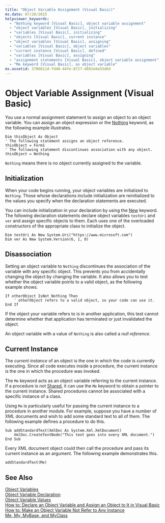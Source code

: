 ```yaml
---
title: "Object Variable Assignment (Visual Basic)"
ms.date: 07/20/2015
helpviewer_keywords: 
  - "Nothing keyword [Visual Basic], object variable assignment"
  - "object variables [Visual Basic], initializing"
  - "variables [Visual Basic], initializing"
  - "objects [Visual Basic], current instance"
  - "object variables [Visual Basic], assigning"
  - "variables [Visual Basic], object variables"
  - "current instance [Visual Basic], defined"
  - "variables [Visual Basic], assigning"
  - "assignment statements [Visual Basic], object variable assignment"
  - "Me keyword [Visual Basic], as object variable"
ms.assetid: 3706811d-fd40-44fe-8727-d692e8e55d6d
---
```

# Object Variable Assignment (Visual Basic)
You use a normal assignment statement to assign an object to an object variable. You can assign an object expression or the [Nothing](../../../../visual-basic/language-reference/nothing.md) keyword, as the following example illustrates.  
  
```  
Dim thisObject As Object  
' The following statement assigns an object reference.  
thisObject = Form1  
' The following statement discontinues association with any object.  
thisObject = Nothing  
```  
  
 `Nothing` means there is no object currently assigned to the variable.  
  
## Initialization  
 When your code begins running, your object variables are initialized to `Nothing`. Those whose declarations include initialization are reinitialized to the values you specify when the declaration statements are executed.  
  
 You can include initialization in your declaration by using the [New](../../../../visual-basic/language-reference/operators/new-operator.md) keyword. The following declaration statements declare object variables `testUri` and `ver` and assign specific objects to them. Each uses one of the overloaded constructors of the appropriate class to initialize the object.  
  
```  
Dim testUri As New System.Uri("https://www.microsoft.com")  
Dim ver As New System.Version(6, 1, 0)  
```  
  
## Disassociation  
 Setting an object variable to `Nothing` discontinues the association of the variable with any specific object. This prevents you from accidentally changing the object by changing the variable. It also allows you to test whether the object variable points to a valid object, as the following example shows.  
  
```  
If otherObject IsNot Nothing Then  
    ' otherObject refers to a valid object, so your code can use it.  
End If  
```  
  
 If the object your variable refers to is in another application, this test cannot determine whether that application has terminated or just invalidated the object.  
  
 An object variable with a value of `Nothing` is also called a *null reference*.  
  
## Current Instance  
 The *current instance* of an object is the one in which the code is currently executing. Since all code executes inside a procedure, the current instance is the one in which the procedure was invoked.  
  
 The `Me` keyword acts as an object variable referring to the current instance. If a procedure is not [Shared](../../../../visual-basic/language-reference/modifiers/shared.md), it can use the `Me` keyword to obtain a pointer to the current instance. Shared procedures cannot be associated with a specific instance of a class.  
  
 Using `Me` is particularly useful for passing the current instance to a procedure in another module. For example, suppose you have a number of XML documents and wish to add some standard text to all of them. The following example defines a procedure to do this.  
  
```  
Sub addStandardText(XmlDoc As System.Xml.XmlDocument)  
    XmlDoc.CreateTextNode("This text goes into every XML document.")  
End Sub  
```  
  
 Every XML document object could then call the procedure and pass its current instance as an argument. The following example demonstrates this.  
  
```  
addStandardText(Me)  
```  
  
## See Also  
 [Object Variables](../../../../visual-basic/programming-guide/language-features/variables/object-variables.md)  
 [Object Variable Declaration](../../../../visual-basic/programming-guide/language-features/variables/object-variable-declaration.md)  
 [Object Variable Values](../../../../visual-basic/programming-guide/language-features/variables/object-variable-values.md)  
 [How to: Declare an Object Variable and Assign an Object to It in Visual Basic](../../../../visual-basic/programming-guide/language-features/variables/how-to-declare-an-object-variable-and-assign-an-object-to-it.md)  
 [How to: Make an Object Variable Not Refer to Any Instance](../../../../visual-basic/programming-guide/language-features/variables/how-to-make-an-object-variable-not-refer-to-any-instance.md)  
 [Me, My, MyBase, and MyClass](../../../../visual-basic/programming-guide/program-structure/me-my-mybase-and-myclass.md)
